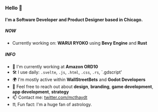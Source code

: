 ### Hello 👹

#### I'm a Software Developer and Product Designer based in Chicago.

##### NOW

- Currently working on: **WARUI RYOKO** using **Bevy Engine** and **Rust**

##### INFO

- 🏢 I'm currently working at **Amazon ORD10**
- 🛠 I use daily: `.svelte`, `.js`, `.html`, `.css`, `.rs`, `.gdscript'
- 🌍 I'm mostly active within **WallStreetBets** and **Godot Developers**
- 💬 Feel free to reach out about **design**, **branding**, **game development**, **app development**, **strategy**
- 📫 Contact me: [twitter.com/mcthaydt](https://twitter.com/mcthaydt)
- ♏️ Fun fact: I'm a huge fan of astrology.
